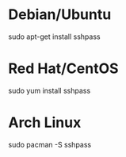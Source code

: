 # Debian/Ubuntu
sudo apt-get install sshpass

# Red Hat/CentOS
sudo yum install sshpass

# Arch Linux
sudo pacman -S sshpass

